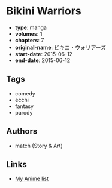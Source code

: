 # Bikini Warriors

-   **type**: manga
-   **volumes**: 1
-   **chapters**: 7
-   **original-name**: ビキニ・ウォリアーズ
-   **start-date**: 2015-06-12
-   **end-date**: 2015-06-12

## Tags

-   comedy
-   ecchi
-   fantasy
-   parody

## Authors

-   match (Story & Art)

## Links

-   [My Anime list](https://myanimelist.net/manga/112101/Bikini_Warriors)
